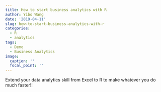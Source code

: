 ```yaml
---
title: How to start business analytics with R
author: Yibo Wang
date: '2019-04-11'
slug: how-to-start-business-analytics-with-r
categories:
  - R
  - analytics
tags:
  - Demo
  - Business Analytics
image:
  caption: ''
  focal_point: ''
---
```


Extend your data analytics skill from Excel to R to make whatever you do much faster!!